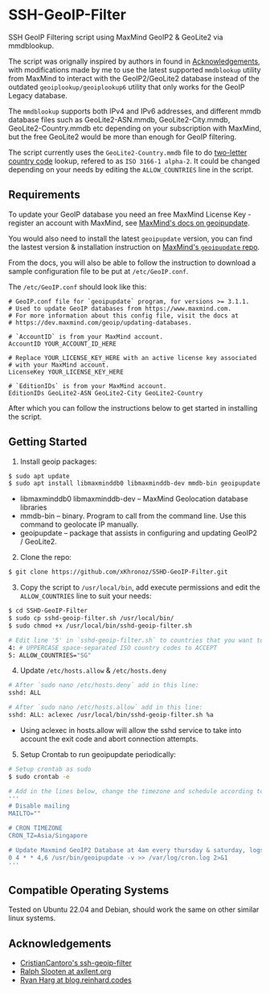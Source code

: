 # SSH-GeoIP-Filter
SSH GeoIP Filtering script using MaxMind GeoIP2 & GeoLite2 via mmdblookup.

The script was orignally inspired by authors in found in [Acknowledgements](#acknowledgements), with modifications made by me to use the latest supported `mmdblookup` utility from MaxMind to interact with the GeoIP2/GeoLite2 database instead of the outdated `geoiplookup/geoiplookup6` utility that only works for the GeoIP Legacy database.

The `mmdblookup` supports both IPv4 and IPv6 addresses, and different mmdb database files such as GeoLite2-ASN.mmdb, GeoLite2-City.mmdb, GeoLite2-Country.mmdb etc depending on your subscription with MaxMind, but the free GeoLite2 would be more than enough for GeoIP filtering.

The script currently uses the `GeoLite2-Country.mmdb` file to do [two-letter country code](https://dev.maxmind.com/geoip/docs/databases/city-and-country#:~:text=City-,country_iso_code,-string%20(2)) lookup, refered to as `ISO 3166-1 alpha-2`. It could be changed depending on your needs by editing the `ALLOW_COUNTRIES` line in the script.

## Requirements

To update your GeoIP database you need an free MaxMind License Key - register an account
with MaxMind, see [MaxMind's docs on geoipupdate](https://dev.maxmind.com/geoip/updating-databases).

You would also need to install the latest `geoipupdate` version,
you can find the lastest version & installation instruction on [MaxMind's `geoipupdate` repo](https://github.com/maxmind/geoipupdate).

From the docs, you will also be able to follow the instruction to download a sample configuration file to be put at `/etc/GeoIP.conf`.

The `/etc/GeoIP.conf` should look like this:

```plain
# GeoIP.conf file for `geoipupdate` program, for versions >= 3.1.1.
# Used to update GeoIP databases from https://www.maxmind.com.
# For more information about this config file, visit the docs at
# https://dev.maxmind.com/geoip/updating-databases.

# `AccountID` is from your MaxMind account.
AccountID YOUR_ACCOUNT_ID_HERE

# Replace YOUR_LICENSE_KEY_HERE with an active license key associated
# with your MaxMind account.
LicenseKey YOUR_LICENSE_KEY_HERE

# `EditionIDs` is from your MaxMind account.
EditionIDs GeoLite2-ASN GeoLite2-City GeoLite2-Country
```

After which you can follow the instructions below to get started in installing the script.

## Getting Started

1. Install geoip packages:

```bash
$ sudo apt update
$ sudo apt install libmaxminddb0 libmaxminddb-dev mmdb-bin geoipupdate
```
- libmaxminddb0 libmaxminddb-dev – MaxMind Geolocation database libraries
- mmdb-bin – binary. Program to call from the command line. Use this command to geolocate IP manually.
- geoipupdate – package that assists in configuring and updating GeoIP2 / GeoLite2.

2. Clone the repo:

```bash
$ git clone https://github.com/xKhronoz/SSHD-GeoIP-Filter.git
```

3. Copy the script to `/usr/local/bin`, add execute permissions and edit the `ALLOW_COUNTRIES` line to suit your needs:

```bash
$ cd SSHD-GeoIP-Filter
$ sudo cp sshd-geoip-filter.sh /usr/local/bin/
$ sudo chmod +x /usr/local/bin/sshd-geoip-filter.sh

# Edit line '5' in `sshd-geoip-filter.sh` to countries that you want to allow ssh from:
4: # UPPERCASE space-separated ISO country codes to ACCEPT
5: ALLOW_COUNTRIES="SG"
```

4. Update `/etc/hosts.allow` & `/etc/hosts.deny`

```bash
# After `sudo nano /etc/hosts.deny` add in this line:
sshd: ALL

# After `sudo nano /etc/hosts.allow` add in this line:
sshd: ALL: aclexec /usr/local/bin/sshd-geoip-filter.sh %a
```
- Using aclexec in hosts.allow will allow the sshd service to take into account the exit code and abort connection attempts. 

5. Setup Crontab to run geoipupdate periodically:

```bash
# Setup crontab as sudo
$ sudo crontab -e

# Add in the lines below, change the timezone and schedule according to your preference (Use https://crontab.guru to get the schedule)
'''
# Disable mailing
MAILTO=""

# CRON TIMEZONE
CRON_TZ=Asia/Singapore

# Update Maxmind GeoIP2 Database at 4am every thursday & saturday, logs to a file
0 4 * * 4,6 /usr/bin/geoipupdate -v >> /var/log/cron.log 2>&1
'''
```

## Compatible Operating Systems

Tested on Ubuntu 22.04 and Debian, should work the same on other similar linux systems.

## Acknowledgements <a name = "acknowledgements"></a>

- [CristianCantoro's ssh-geoip-filter](https://github.com/CristianCantoro/ssh-geoip-filter)
- [Ralph Slooten at axllent.org](https://www.axllent.org/docs/view/ssh-geoip/)
- [Ryan Harg at blog.reinhard.codes](https://blog.reinhard.codes/2023/04/02/restricting-access-to-ssh-using-fail2ban-and-geoip/)
